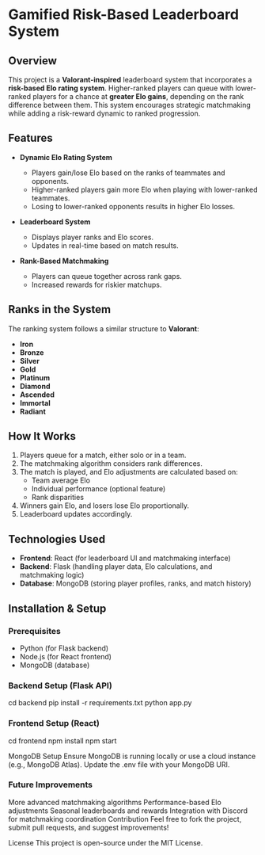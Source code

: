 # Gamified Risk-Based Leaderboard System

## Overview
This project is a **Valorant-inspired** leaderboard system that incorporates a **risk-based Elo rating system**. Higher-ranked players can queue with lower-ranked players for a chance at **greater Elo gains**, depending on the rank difference between them. This system encourages strategic matchmaking while adding a risk-reward dynamic to ranked progression.

## Features
- **Dynamic Elo Rating System**
  - Players gain/lose Elo based on the ranks of teammates and opponents.
  - Higher-ranked players gain more Elo when playing with lower-ranked teammates.
  - Losing to lower-ranked opponents results in higher Elo losses.

- **Leaderboard System**
  - Displays player ranks and Elo scores.
  - Updates in real-time based on match results.
  
- **Rank-Based Matchmaking**
  - Players can queue together across rank gaps.
  - Increased rewards for riskier matchups.

## Ranks in the System
The ranking system follows a similar structure to **Valorant**:
- **Iron**
- **Bronze**
- **Silver**
- **Gold**
- **Platinum**
- **Diamond**
- **Ascended**
- **Immortal**
- **Radiant**

## How It Works
1. Players queue for a match, either solo or in a team.
2. The matchmaking algorithm considers rank differences.
3. The match is played, and Elo adjustments are calculated based on:
   - Team average Elo
   - Individual performance (optional feature)
   - Rank disparities
4. Winners gain Elo, and losers lose Elo proportionally.
5. Leaderboard updates accordingly.

## Technologies Used
- **Frontend**: React (for leaderboard UI and matchmaking interface)
- **Backend**: Flask (handling player data, Elo calculations, and matchmaking logic)
- **Database**: MongoDB (storing player profiles, ranks, and match history)

## Installation & Setup
### Prerequisites
- Python (for Flask backend)
- Node.js (for React frontend)
- MongoDB (database)

### Backend Setup (Flask API)

cd backend
pip install -r requirements.txt
python app.py


### Frontend Setup (React)

cd frontend
npm install
npm start

MongoDB Setup
Ensure MongoDB is running locally or use a cloud instance (e.g., MongoDB Atlas). Update the .env file with your MongoDB URI.

### Future Improvements
More advanced matchmaking algorithms
Performance-based Elo adjustments
Seasonal leaderboards and rewards
Integration with Discord for matchmaking coordination
Contribution
Feel free to fork the project, submit pull requests, and suggest improvements!

License
This project is open-source under the MIT License.
